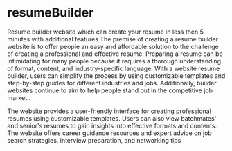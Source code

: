 # resumeBuilder
Resume builder website which can  create your resume in less then 5 minutes with additional features
The premise of creating a resume builder website is to offer people an easy and affordable solution to the challenge of creating a professional and effective resume. Preparing a resume can be intimidating for many people because it requires a thorough understanding of format, content, and industry-specific language. With a website resume builder, users can simplify the process by using customizable templates and step-by-step guides for different industries and jobs. Additionally, builder websites continue to aim to help people stand out in the competitive job market..

The website provides a user-friendly interface for creating professional resumes using customizable templates. Users can also view batchmates' and senior's resumes to gain insights into effective formats and contents. The website offers career guidance resources and expert advice on job search strategies, interview preparation, and networking tips
